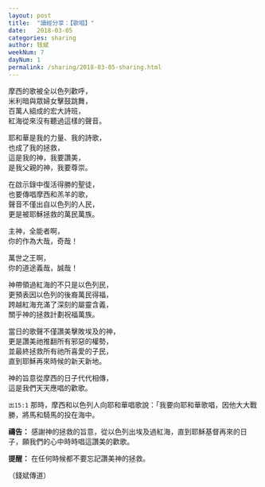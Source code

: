 ```yaml
---
layout: post
title:  "讀經分享：【歌唱】"
date:   2018-03-05
categories: sharing
author: 钱斌
weekNum: 7
dayNum: 1
permalink: /sharing/2018-03-05-sharing.html
---
```


摩西的歌被全以色列歡呼，    
米利暗與眾婦女擊鼓跳舞，    
百萬人組成的宏大詩班，    
紅海從來沒有聽過這樣的聲音。

耶和華是我的力量、我的詩歌，    
也成了我的拯救，    
這是我的神，我要讚美，    
是我父親的神，我要尊崇。

在啟示錄中復活得勝的聖徒，    
也要傳唱摩西和羔羊的歌，     
聲音不僅出自以色列的人民，    
更是被耶穌拯救的萬民萬族。

主神，全能者啊，    
你的作為大哉，奇哉！

萬世之王啊，    
你的道途義哉，誠哉！

神帶領過紅海的不只是以色列民，    
更預表因以色列的後裔萬民得福，    
跨越紅海充滿了深刻的屬靈含義，    
關乎神的拯救計劃祝福萬族。

當日的歌聲不僅讚美擊敗埃及的神，    
更是讚美祂推翻所有邪惡的權勢，    
並最終拯救所有祂所喜愛的子民，    
直到耶穌再來時候的新天新地。

神的旨意從摩西的日子代代相傳，    
這是我們天天應唱的歡歌。

`出15:1` 那時，摩西和以色列人向耶和華唱歌說：「我要向耶和華歌唱，因他大大戰勝，將馬和騎馬的投在海中。

**禱告：** 
感謝神的拯救的旨意，從以色列出埃及過紅海，直到耶穌基督再來的日子，願我們的心中時時唱這讚美的歡歌。

**提醒：** 
在任何時候都不要忘記讚美神的拯救。

（錢斌傳道）
